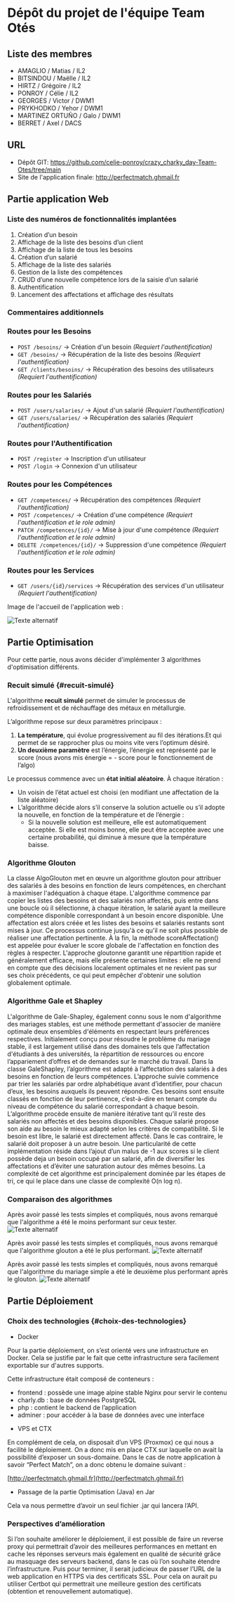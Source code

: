 # Dépôt du projet de l'équipe Team Otés #

## Liste des membres ##

- AMAGLIO / Matias / IL2
- BITSINDOU / Maëlle / IL2
- HIRTZ / Grégoire / IL2
- PONROY / Célie / IL2
- GEORGES / Victor / DWM1
- PRYKHODKO / Yehor / DWM1
- MARTINEZ ORTUÑO / Galo / DWM1
- BERRET / Axel / DACS

## URL ##

- Dépôt GIT: https://github.com/celie-ponroy/crazy_charky_day-Team-Otes/tree/main
- Site de l'application finale: http://perfectmatch.ghmail.fr

##  Partie application Web ##

### Liste des numéros de fonctionnalités implantées ###
1. Création d’un besoin
2. Affichage de la liste des besoins d’un client
3. Affichage de la liste de tous les besoins
4. Création d’un salarié
5. Affichage de la liste des salariés
6. Gestion de la liste des compétences
7.  CRUD d’une nouvelle compétence lors de la saisie d’un salarié
8. Authentification
9. Lancement des affectations et affichage des résultats

### Commentaires additionnels ###

### Routes pour les Besoins
- `POST /besoins/` → Création d'un besoin *(Requiert l'authentification)*
- `GET /besoins/` → Récupération de la liste des besoins *(Requiert l'authentification)*
- `GET /clients/besoins/` → Récupération des besoins des utilisateurs *(Requiert l'authentification)*

### Routes pour les Salariés
- `POST /users/salaries/` → Ajout d'un salarié *(Requiert l'authentification)*
- `GET /users/salaries/` → Récupération des salariés *(Requiert l'authentification)*

### Routes pour l'Authentification
- `POST /register` → Inscription d'un utilisateur
- `POST /login` → Connexion d'un utilisateur

###  Routes pour les Compétences
- `GET /competences/` → Récupération des compétences *(Requiert l'authentification)*
- `POST /competences/` → Création d'une compétence *(Requiert l'authentification et le role admin)*
- `PATCH /competences/{id}/` → Mise à jour d'une compétence *(Requiert l'authentification et le role admin)*
- `DELETE /competences/{id}/` → Suppression d'une compétence *(Requiert l'authentification et le role admin)*

### Routes pour les Services
- `GET /users/{id}/services` → Récupération des services d'un utilisateur *(Requiert l'authentification)*

Image de l'accueil de l'application web :

![Texte alternatif](/image/accueil.png "Accueil de l'application")

##  Partie Optimisation ##

Pour cette partie, nous avons décider d'implémenter 3 algorithmes d'optimisation différents.

### Recuit simulé {#recuit-simulé} ###

L'algorithme **recuit simulé** permet de simuler le processus de refroidissement et de réchauffage des métaux en métallurgie.

L’algorithme repose sur deux paramètres principaux :

1. **La température**, qui évolue progressivement au fil des itérations.Et qui permet de se rapprocher plus ou moins vite vers l’optimum désiré.
2. **Un deuxième paramètre** est l’énergie, l’énergie est représenté par le score (nous avons mis énergie \= \- score pour le fonctionnement de l’algo)

Le processus commence avec un **état initial aléatoire**. À chaque itération :

* Un voisin de l’état actuel est choisi (en modifiant une affectation de la liste aléatoire)
* L’algorithme décide alors s’il conserve la solution actuelle ou s’il adopte la nouvelle, en fonction de la température et de l’énergie :
    * Si la nouvelle solution est meilleure, elle est automatiquement acceptée. Si elle est moins bonne, elle peut être acceptée avec une certaine probabilité, qui diminue à mesure que la température baisse.

### Algorithme Glouton ###
La classe AlgoGlouton met en œuvre un algorithme glouton pour attribuer des salariés à des besoins en fonction de leurs 
compétences, en cherchant à maximiser l'adéquation à chaque étape. L'algorithme commence par copier les listes des 
besoins et des salariés non affectés, puis entre dans une boucle où il sélectionne, à chaque itération, le salarié ayant
la meilleure compétence disponible correspondant à un besoin encore disponible. 
Une affectation est alors créée et les listes des besoins et salariés restants sont mises à jour. Ce processus continue 
jusqu'à ce qu'il ne soit plus possible de réaliser une affectation pertinente. À la fin, la méthode scoreAffectation() 
est appelée pour évaluer le score globale de l'affectation en fonction des règles à respecter. 
L'approche gloutonne garantit une répartition rapide et généralement efficace, mais elle présente certaines limites : 
elle ne prend en compte que des décisions localement optimales et ne revient pas sur ses choix précédents, ce qui peut 
empêcher d'obtenir une solution globalement optimale.

### Algorithme Gale et Shapley ###

L'algorithme de Gale-Shapley, également connu sous le nom d'algorithme des mariages stables, est une méthode permettant d'associer de manière optimale deux ensembles d'éléments en respectant leurs préférences respectives. Initialement conçu pour résoudre le problème du mariage stable, il est largement utilisé dans des domaines tels que l’affectation d'étudiants à des universités, la répartition de ressources ou encore l’appariement d’offres et de demandes sur le marché du travail.
Dans la classe GaleShapley, l’algorithme est adapté à l’affectation des salariés à des besoins en fonction de leurs compétences. L’approche suivie commence par trier les salariés par ordre alphabétique avant d’identifier, pour chacun d’eux, les besoins auxquels ils peuvent répondre. Ces besoins sont ensuite classés en fonction de leur pertinence, c’est-à-dire en tenant compte du niveau de compétence du salarié correspondant à chaque besoin.
L’algorithme procède ensuite de manière itérative tant qu’il reste des salariés non affectés et des besoins disponibles. Chaque salarié propose son aide au besoin le mieux adapté selon les critères de compatibilité. Si le besoin est libre, le salarié est directement affecté. Dans le cas contraire, le salarié doit proposer à un autre besoin. Une particularité de cette implémentation réside dans l’ajout d’un malus de -1 aux scores si le client possède deja un besoin occupé par un salarié, afin de diversifier les affectations et d’éviter une saturation autour des mêmes besoins.
La complexité de cet algorithme est principalement dominée par les étapes de tri, ce qui le place dans une classe de complexité O(n log n). 


### Comparaison des algorithmes ###
Après avoir passé les tests simples et compliqués, nous avons remarqué que l'algorithme a été le moins performant sur ceux tester.
![Texte alternatif](/image/analyse_1.png "Accueil de l'application")

Après avoir passé les tests simples et compliqués, nous avons remarqué que l'algorithme glouton a été le plus performant.
![Texte alternatif](/image/analyse_2.png "Accueil de l'application")

Après avoir passé les tests simples et compliqués, nous avons remarqué que l'algorithme du mariage simple a été le deuxième plus performant après le glouton.
![Texte alternatif](/image/analyse_3.png "Accueil de l'application")

##  Partie Déploiement ##

### Choix des technologies {#choix-des-technologies} ###

* Docker

Pour la partie déploiement, on s’est orienté vers une infrastructure en Docker. Cela se justifie par le fait que cette infrastructure sera facilement exportable sur d'autres supports.

Cette infrastructure était composé de conteneurs :

- frontend : possède une image alpine stable Nginx pour servir le contenu
- charly.db : base de données PostgreSQL
- php : contient le backend de l’application
- adminer : pour accéder à la base de données avec une interface

* VPS et CTX

En complément de cela, on disposait d’un VPS (Proxmox) ce qui nous a facilité le déploiement. On a donc mis en place CTX sur laquelle on avait la possibilité d’exposer un sous-domaine. Dans le cas de notre application à savoir “Perfect Match”, on a donc obtenu le domaine suivant :

[http://perfectmatch.ghmail.fr](http://perfectmatch.ghmail.fr)

* Passage de la partie Optimisation (Java) en Jar

Cela va nous permettre d’avoir un seul fichier .jar qui lancera l’API. 

### Perspectives d’amélioration ###

Si l’on souhaite améliorer le déploiement, il est possible de faire un reverse proxy qui permettrait d’avoir des meilleures performances en mettant en cache les réponses serveurs mais également en qualité de sécurité grâce au masquage des serveurs backend, dans le cas où l’on souhaite étendre l’infrastructure.
Puis pour terminer, il serait judicieux de passer l’URL de la web application en HTTPS via des certificats SSL. Pour cela on aurait pu utiliser Certbot qui permettrait une meilleure gestion des certificats (obtention et renouvellement automatique).


